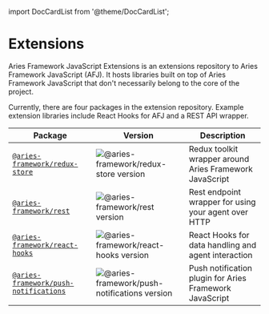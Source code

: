 import DocCardList from '@theme/DocCardList';

# Extensions

Aries Framework JavaScript Extensions is an extensions repository to Aries Framework JavaScript (AFJ). It hosts libraries built on top of Aries Framework JavaScript that don't necessarily belong to the core of the project.

Currently, there are four packages in the extension repository. Example extension libraries include React Hooks for AFJ and a REST API wrapper.

| Package                                                                                                    | Version                                                                                                          | Description                                             |
| ---------------------------------------------------------------------------------------------------------- | ---------------------------------------------------------------------------------------------------------------- | ------------------------------------------------------- |
| [`@aries-framework/redux-store`](https://www.npmjs.com/package/@aries-framework/redux-store)               | ![@aries-framework/redux-store version](https://img.shields.io/npm/v/@aries-framework/redux-store)               | Redux toolkit wrapper around Aries Framework JavaScript |
| [`@aries-framework/rest`](https://www.npmjs.com/package/@aries-framework/rest)                             | ![@aries-framework/rest version](https://img.shields.io/npm/v/@aries-framework/rest)                             | Rest endpoint wrapper for using your agent over HTTP    |
| [`@aries-framework/react-hooks`](https://www.npmjs.com/package/@aries-framework/react-hooks)               | ![@aries-framework/react-hooks version](https://img.shields.io/npm/v/@aries-framework/react-hooks)               | React Hooks for data handling and agent interaction     |
| [`@aries-framework/push-notifications`](https://www.npmjs.com/package/@aries-framework/push-notifications) | ![@aries-framework/push-notifications version](https://img.shields.io/npm/v/@aries-framework/push-notifications) | Push notification plugin for Aries Framework JavaScript |

<DocCardList />
